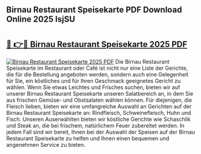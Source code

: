 ## Birnau Restaurant Speisekarte PDF Download Online 2025 lsjSU

# <h2><a href="http://gc8aro.nevu.top/?p=Birnau+Restaurant+Speisekarte">🔗 👉🔴 Birnau Restaurant Speisekarte 2025 PDF</a></h2>

[![Birnau Restaurant Speisekarte 2025 PDF](https://i.imgur.com/dBaPXMq.png)](http://gc8aro.nevu.top/?p=Birnau+Restaurant+Speisekarte)
Die Birnau Restaurant Speisekarte im Restaurant oder Café ist nicht nur eine Liste der Gerichte, die für die Bestellung angeboten werden, sondern auch eine Gelegenheit für Sie, ein köstliches und für Ihren Geschmack geeignetes Gericht zu wählen. Wenn Sie etwas Leichtes und Frisches suchen, bieten wir auf unserer Birnau Restaurant Speisekarte unseren Salatbereich an, in dem Sie aus frischen Gemüse- und Obstsalaten wählen können. Für diejenigen, die Fleisch lieben, bieten wir eine umfangreiche Auswahl an Gerichten auf der Birnau Restaurant Speisekarte an: Rindfleisch, Schweinefleisch, Huhn und Fisch. Unseren Auserwählten bieten wir köstliche Gerichte wie Schaschlik und Steak an, die bei frischem, natürlichem Feuer zubereitet werden. In jedem Fall sind wir bereit, Ihnen bei der Auswahl der Speisen auf der Birnau Restaurant Speisekarte zu helfen und Ihnen einen bequemen und angenehmen Service zu bieten.
